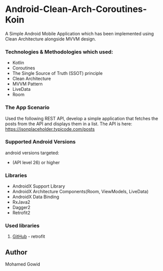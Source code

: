 # Android-Clean-Arch-Coroutines-Koin

A Simple Android Mobile Application which has been implemented using Clean Architecture alongside MVVM design.


### Technologies & Methodologies which used:

- Kotlin
- Coroutines
- The Single Source of Truth (SSOT) principle
- Clean Architecture
- MVVM Pattern
- LiveData
- Room



### The App Scenario

Used the following REST API, develop a simple application that fetches the
posts from the API and displays them in a list.
The API is here: https://jsonplaceholder.typicode.com/posts


### Supported Android Versions

android versions targeted:

- (API level 26) or higher


### Libraries
- AndroidX Support Library
- AndroidX Architecture Components(Room, ViewModels, LiveData)
- AndroidX Data Binding
- RxJava2
- Dagger2
- Retrofit2


### Used libraries

1. [GitHub](http://square.github.io/retrofit/) - retrofit


## Author
Mohamed Gowid
